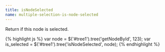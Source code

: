 ```yaml
---
title: isNodeSelected
name: multiple-selection-is-node-selected
---
```


Return if this node is selected.

{% highlight js %}
var node = $('#tree1').tree('getNodeById', 123);
var is_selected = $('#tree1').tree('isNodeSelected', node);
{% endhighlight %}
